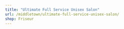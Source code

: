 ```yaml
---
title: "Ultimate Full Service Unisex Salon"
url: /middletown/ultimate-full-service-unisex-salon/
shop: Friseur
---
```

